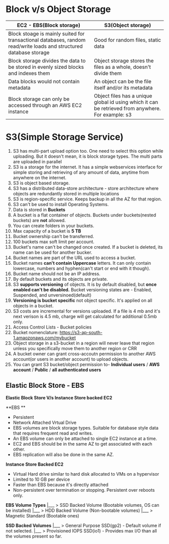# Block v/s Object Storage


| EC2 - EBS(Block storage) | S3(Object storage) |
| --- | --- |
| Block stoage is mainly suited for transactional databases, random read/write loads and structured database storage | Good for random files, static data |
| Block storage divides the data to be stored in evenly sized blocks and indexes them | Object storage stores the files as a whole, doesn't divide them |
| Data blocks would not contain metadata | An object can be the file itself and/or its metadata |
| Block storage can only be accessed through an AWS EC2 instance | Object files has a unique global id using which it can be retrieved from anywhere. For example: s3|


# S3(Simple Storage Service)

1. S3 has multi-part upload option too. One need to select this option while uploading. But it doesn't mean, it is block storage types. The multi parts are uploaded in parallel
2. S3 is a storage for the internet. It has a simple webservices interface for simple storing and retrieving of any amount of data, anytime from anywhere on the internet.
3. S3 is object based storage.
4. S3 has a distributed data-store architecture - store architecture where objects are redundantly stored in multiple locations
5. S3 is region-specific service. Keeps backup in all the AZ for that region.
6. S3 can't be used to install Operating Systems.
7. Data is stored in **Buckets**
8. A bucket is a flat container of objects. Buckets under buckets(nested buckets) are **not** allowed.
9. You can create folders in your buckets.
10. Max capacity of a bucket is **5 TB**
11. Bucket ownership can't be transferred.
12. 100 buckets max soft limit per account.
13. Bucket's name can't be changed once created. If a bucket is deleted, its name can be used for another bucker.
14. Bucket names are part of the URL used to access a bucket.
15. Bucket names **can't contain Uppercase** letters. It can only contain lowercase, numbers and hyphen(can't start or end with it though).
16. Bucket name should not be an IP address.
17. By default buckets and its objects are private.
18. S3 **supports versioning** of objects. It is by default disabled, but **once enabled can't be disabled.** Bucket versioning states are - Enabled, Suspended, and unversinoed(default)
19. **Versioning is bucket specific** not object specific. It's applied on all objects in a bucket.
20. S3 costs are incremental for versions uploaded. If a file is 4 mb and it's next verison is 4.5 mb, charge will get calculated for additional 0.5mb only.
21. Access Control Lists - Bucket policies
22. Bucket nomenclature: https://s3-ap-south-1.amaozonaws.com/mybucket
23. Object storage in a s3-bucket in a region will never leave that region unless you specifically move them to another region or CRR
24. A bucket owner can grant cross-accoutn permission to another AWS account(or users in another account) to upload objects.
25. You can grant S3 bucket/object permission to- **Individual users** / **AWS account** / **Public** / **all authenticated users**


## Elastic Block Store - EBS

**Elastic Block Store V/s Instance Store backed EC2**

**EBS **
- Persistent
- Network Attached Vrtual Drive
- EBS volumes are block storage types. Suitable for database style data that requires frequent read and writes.
- An EBS volume can only be attached to single EC2 instance at a time.
- EC2 and EBS should be in the same AZ to get associated with each other.
- EBS replication will also be done in the same AZ.

**Instance Store Backed EC2**
- Virtual Hard drive similar to hard disk allocated to VMs on a hypervisor
- Limited to 10 GB per device
- Faster than EBS because it's directly attached
- Non-persistent over termination or stopping. Persistent over reboots only.


**EBS Volume Types**
|___ > SSD Backed Volume (Bootable volumes, OS can be installed)
|___ > HDD Backed Volume (Non-bootable volumes)
|___ > Magnetic Standard (Bootable ones)

**SSD Backed Volumes**
|___ > General Purpose SSD(gp2) - Default volume if not selected.
|___ > Provisioned IOPS SSD(io1) - Provides max I/O than all the volumes present so far.
